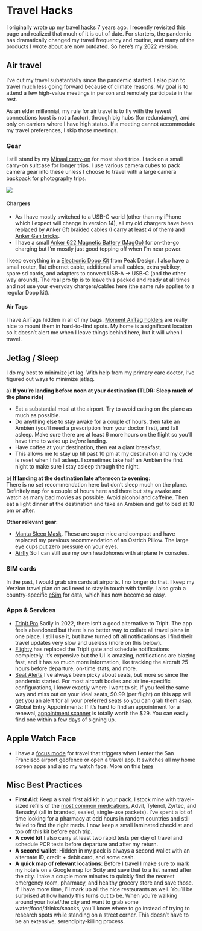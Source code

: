 # Travel Hacks


I originally wrote up my [travel hacks](travel2015.md)  7 years ago. I recently revisited this page and realized that much of it is out of date. For starters, the pandemic has dramatically changed my travel frequency and routine, and many of the products I wrote about are now outdated. So here’s my 2022 version. 


## Air travel

I’ve cut my travel substantially since the pandemic started. I also plan to travel much less going forward because of climate reasons. My goal is to attend a few high-value meetings in person and remotely participate in the rest. 

As an elder millennial, my rule for air travel is to fly with the fewest connections (cost is not a factor), through big hubs (for redundancy), and only on carriers where I have high status. If a meeting cannot accommodate my travel preferences, I skip those meetings.


### Gear

I still stand by my [Minaal carry-on](https://www.minaal.com/products/carry-on-bag-3?variant=35008575864989) for most short trips. I tack on a small carry-on suitcase for longer trips. I use various camera cubes to pack camera gear into these unless I choose to travel with a large camera backpack for photography trips.

![](https://i.imgur.com/Q5KLkDL.jpg)

#### Chargers

- As I have mostly switched to a USB-C world (other than my iPhone which I expect will change in version 14), all my old chargers have been replaced by Anker 6ft braided cables (I carry at least 4 of them) and [Anker Gan bricks](https://www.anker.com/ganprime?ref=naviMenu). 
- I have a small [Anker 622 Magnetic Battery (MagGo)](https://www.amazon.com/Anker-Magnetic-Foldable-Wireless-Interstellar/dp/B09925S3R9) for on-the-go charging but I’m mostly just good topping off when I’m near power.

I keep everything in a [Electronic Dopp Kit](https://www.peakdesign.com/products/tech-pouch/?variant=11531003166764) from Peak Design. I also have a small router, flat ethernet cable, additional small cables, extra yubikey, spare sd cards, and adapters to convert USB-A → USB-C (and the other way around).  The real pro tip is to leave this packed and ready at all times and not use your everyday chargers/cables here (the same rule applies to a regular Dopp kit).

#### Air Tags
I have AirTags hidden in all of my bags. [Moment AirTag holders](https://www.shopmoment.com/airtags) are really nice to mount them in hard-to-find spots. My home is a significant location so it doesn’t alert me when I leave things behind here, but it will when I travel. 

## Jetlag / Sleep

I do my best to minimize jet lag. With help from my primary care doctor, I’ve figured out ways to minimize jetlag.

a) **If you’re landing before noon at your destination (TLDR: Sleep much of the plane ride)**  
- Eat a substantial meal at the airport. Try to avoid eating on the plane as much as possible.  
- Do anything else to stay awake for a couple of hours, then take an Ambien (you’ll need a prescription from your doctor first), and fall asleep. Make sure there are at least 6 more hours on the flight so you’ll have time to wake up _before_ landing.
- Have coffee at your destination, then eat a giant breakfast.  
- This allows me to stay up till past 10 pm at my destination and my cycle is reset when I fall asleep. I sometimes take half an Ambien the first night to make sure I stay asleep through the night.

b) **If landing at the destination late afternoon to evening**:  
There is no set recommendation here but don’t sleep much on the plane. Definitely nap for a couple of hours here and there but stay awake and watch as many bad movies as possible. Avoid alcohol and caffeine. Then eat a light dinner at the destination and take an Ambien and get to bed at 10 pm or after. 

**Other relevant gear**:
- [Manta Sleep Mask](https://mantasleep.com/products/manta-sleep-mask). These are super nice and compact and have replaced my previous recommendation of an Ostrich Pillow. The large eye cups put zero pressure on your eyes. 
- [Airfly](https://www.twelvesouth.com/products/airfly) So I can still use my own headphones with airplane tv consoles.


### SIM cards

In the past, I would grab sim cards at airports. I no longer do that. I keep my Verzion travel plan on as I need to stay in touch with family. I also grab a country-specific [eSim](https://www.airalo.com/) for data, which has now become so easy.

### Apps & Services

* [TripIt Pro](https://www.tripit.com/pro) Sadly in 2022, there isn’t a good alternative to TripIt. The app feels abandoned but there is no better way to collate all travel plans in one place. I still use it, but have turned off all notifications as I find their travel updates very slow and useless (more on this below).
* [Flighty](https://www.flightyapp.com/) has replaced the TripIt gate and schedule notifications completely. It’s expensive but the UI is amazing, notifications are blazing fast, and it has so much more information, like tracking the aircraft 25 hours before departure, on-time stats, and more.
* [Seat Alerts](https://apps.apple.com/us/app/seat-alerts/id533533342) I’ve always been picky about seats, but more so since the pandemic started. For most aircraft bodies and airline-specific configurations, I know exactly where I want to sit. If you feel the same way and miss out on your ideal seats, $0.99 (per flight) on this app will get you an alert for all your preferred seats so you can grab them asap.
* Global Entry Appointments: If it’s hard to find an appointment for a renewal, [appointment scanner](https://appointmentscanner.com/) is totally worth the $29. You can easily find one within a few days of signing up. 

## Apple Watch Face

- I have a [focus mode](https://support.apple.com/en-us/HT212608) for travel that triggers when I enter the San Francisco airport geofence or open a travel app. It switches all my home screen apps and also my watch face. More on this [here](https://matthewbischoff.com/travel-focus-mode/)

## Misc Best Practices

- **First Aid**: Keep a small first aid kit in your pack. I stock mine with travel-sized refills of the [most common medications](https://www.rescue-essentials.com/medications-unit-dose-pack/), Advil, Tylenol, Zyrtec, and Benadryl (all in branded, sealed, single-use packets). I’ve spent a lot of time looking for a pharmacy at odd hours in random countries and still failed to find the right meds. I now keep a small laminated checklist and top off this kit before each trip.
- **A covid kit** I also carry at least two rapid tests per day of travel and schedule PCR tests before departure and after my return. 
- **A second wallet**: Hidden in my pack is always a second wallet with an alternate ID, credit + debit card, and some cash.
- **A quick map of relevant locations**: Before I travel I make sure to mark my hotels on a Google map for $city and save that to a list named after the city. I take a couple more minutes to quickly find the nearest emergency room, pharmacy, and healthy grocery store and save those. If I have more time, I’ll mark up all the nice restaurants as well. You’ll be surprised at how handy this turns out to be. When you’re walking around your hotel/the city and want to grab some water/food/drinks/snacks, you’ll know where to go instead of trying to research spots while standing on a street corner. This doesn’t have to be an extensive, serendipity-killing process.